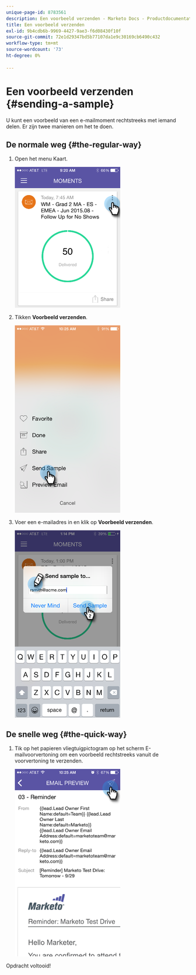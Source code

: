 ```yaml
---
unique-page-id: 8783561
description: Een voorbeeld verzenden - Marketo Docs - Productdocumentatie
title: Een voorbeeld verzenden
exl-id: 9b4cdb6b-9969-4427-9ae3-f6d08430f10f
source-git-commit: 72e1d29347bd5b77107da1e9c30169cb6490c432
workflow-type: tm+mt
source-wordcount: '73'
ht-degree: 0%

---
```


# Een voorbeeld verzenden {#sending-a-sample}

U kunt een voorbeeld van een e-mailmoment rechtstreeks met iemand delen. Er zijn twee manieren om het te doen.

## De normale weg {#the-regular-way}

1. Open het menu Kaart.

   ![](assets/image2015-7-14-16-3a44-3a7.png)

1. Tikken **Voorbeeld verzenden**.

   ![](assets/image2015-7-14-16-3a40-3a54.png)

1. Voer een e-mailadres in en klik op **Voorbeeld verzenden**.

   ![](assets/image2015-7-14-17-3a2-3a32.png)

## De snelle weg {#the-quick-way}

1. Tik op het papieren vliegtuigpictogram op het scherm E-mailvoorvertoning om een voorbeeld rechtstreeks vanuit de voorvertoning te verzenden.

   ![](assets/image2015-9-25-10-3a28-3a47.png)

Opdracht voltooid!
